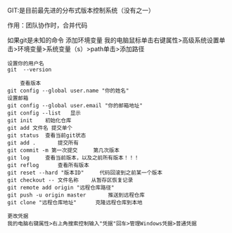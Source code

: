 GIT:是目前最先进的分布式版本控制系统（没有之一）

作用：团队协作时，合并代码

如果git是未知的命令   添加环境变量
我的电脑鼠标单击右键属性>高级系统设置单击>环境变量>系统变量（s）>path单击>添加路径

```
设置你的用户名
git  --version	

	查看版本
git config --global user.name "你的姓名"
设置邮箱
git config --global user.email "你的邮箱地址"
git config --list 	显示
git init	初始化仓库
git add 文件名	提交单个
git status	查看当前git状态
git add .		提交所有
git commit -m 第一次提交		第几次版本
git log 	查看当前版本，以及之前所有版本！！！
git reflog   	查看所有版本
git reset --hard "版本ID"		代码回滚到之前某一个版本
git checkout -- 文件名称	从暂存区恢复记录
git remote add origin "远程仓库路径"
git push -u origin master		推送到远程仓库
git clone "远程仓库地址"		克隆远程仓库到本地

更改凭据
我的电脑右键属性>右上角搜索控制输入"凭据"回车>管理Windows凭据>普通凭据


```





